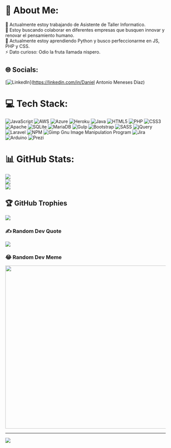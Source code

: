 # 💫 About Me:
🔭 Actualmente estoy trabajando de Asistente de Taller Informatico.<br>👯 Estoy buscando colaborar en diferentes empresas que busquen innovar y renovar el pensamiento humano.<br>🌱 Actualmente estoy aprendiendo Python y busco perfeccionarme en JS, PHP y CSS.<br>⚡ Dato curioso: Odio la fruta llamada nispero.


## 🌐 Socials:
[![LinkedIn](https://img.shields.io/badge/LinkedIn-%230077B5.svg?logo=linkedin&logoColor=white)](https://linkedin.com/in/Daniel Antonio Meneses Díaz) 

# 💻 Tech Stack:
![JavaScript](https://img.shields.io/badge/javascript-%23323330.svg?style=flat-square&logo=javascript&logoColor=%23F7DF1E) ![AWS](https://img.shields.io/badge/AWS-%23FF9900.svg?style=flat-square&logo=amazon-aws&logoColor=white) ![Azure](https://img.shields.io/badge/azure-%230072C6.svg?style=flat-square&logo=azure-devops&logoColor=white) ![Heroku](https://img.shields.io/badge/heroku-%23430098.svg?style=flat-square&logo=heroku&logoColor=white) ![Java](https://img.shields.io/badge/java-%23ED8B00.svg?style=flat-square&logo=java&logoColor=white) ![HTML5](https://img.shields.io/badge/html5-%23E34F26.svg?style=flat-square&logo=html5&logoColor=white) ![PHP](https://img.shields.io/badge/php-%23777BB4.svg?style=flat-square&logo=php&logoColor=white) ![CSS3](https://img.shields.io/badge/css3-%231572B6.svg?style=flat-square&logo=css3&logoColor=white) ![Apache](https://img.shields.io/badge/apache-%23D42029.svg?style=flat-square&logo=apache&logoColor=white) ![SQLite](https://img.shields.io/badge/sqlite-%2307405e.svg?style=flat-square&logo=sqlite&logoColor=white) ![MariaDB](https://img.shields.io/badge/MariaDB-003545?style=flat-square&logo=mariadb&logoColor=white) ![Gulp](https://img.shields.io/badge/GULP-%23CF4647.svg?style=flat-square&logo=gulp&logoColor=white) ![Bootstrap](https://img.shields.io/badge/bootstrap-%23563D7C.svg?style=flat-square&logo=bootstrap&logoColor=white) ![SASS](https://img.shields.io/badge/SASS-hotpink.svg?style=flat-square&logo=SASS&logoColor=white) ![jQuery](https://img.shields.io/badge/jquery-%230769AD.svg?style=flat-square&logo=jquery&logoColor=white) ![Laravel](https://img.shields.io/badge/laravel-%23FF2D20.svg?style=flat-square&logo=laravel&logoColor=white) ![NPM](https://img.shields.io/badge/NPM-%23000000.svg?style=flat-square&logo=npm&logoColor=white) ![Gimp Gnu Image Manipulation Program](https://img.shields.io/badge/Gimp-657D8B?style=flat-square&logo=gimp&logoColor=FFFFFF) ![Jira](https://img.shields.io/badge/jira-%230A0FFF.svg?style=flat-square&logo=jira&logoColor=white) ![Arduino](https://img.shields.io/badge/-Arduino-00979D?style=flat-square&logo=Arduino&logoColor=white) ![Prezi](https://img.shields.io/badge/Prezi-%23000000.svg?style=flat-square&logo=Prezi&logoColor=white)
# 📊 GitHub Stats:
![](https://github-readme-stats.vercel.app/api?username=Mene69&theme=merko&hide_border=false&include_all_commits=true&count_private=false)<br/>
![](https://github-readme-streak-stats.herokuapp.com/?user=Mene69&theme=merko&hide_border=false)<br/>
![](https://github-readme-stats.vercel.app/api/top-langs/?username=Mene69&theme=merko&hide_border=false&include_all_commits=true&count_private=false&layout=compact)

## 🏆 GitHub Trophies
![](https://github-profile-trophy.vercel.app/?username=Mene69&theme=matrix&no-frame=false&no-bg=true&margin-w=4)

### ✍️ Random Dev Quote
![](https://quotes-github-readme.vercel.app/api?type=horizontal&theme=gruvbox)

### 😂 Random Dev Meme
<img src="https://random-memer.herokuapp.com/" width="512px"/>

---
[![](https://visitcount.itsvg.in/api?id=Mene69&icon=2&color=0)](https://visitcount.itsvg.in)
